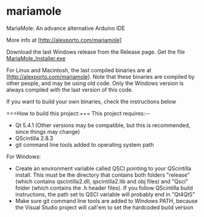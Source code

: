 mariamole 
=========

MariaMole: An advance alternative Arduino IDE

More info at [http://alexporto.com/mariamole]

Download the last Windows release from the Release page. Get the file [MariaMole_Installer.exe](https://github.com/aporto/mariamole/releases)

For Linux and Macintosh, the last compiled binaries are at [http://alexporto.com/mariamole]. Note that these binaries are compiled by other people, and may be using old code. Only the Windows version is always compiled with the last version of this code.

If you want to build your own binaries, check the instructions below

===How to build this project:===
This project requires:--
* Qt 5.4.1 (Other versions may be compatible, but this is recommended, since things may change)
* QScintilla 2.8.3
* git command line tools added to operating system path

For Windows:
* Create an environment variable called QSCI pointing to your QScintilla install. This must be the directory that contains both folders "release" (which contains qscintilla2.dll, qscintilla2.lib and obj files) and "Qsci" folder (which contains the .h header files). If you follow QScintilla build instructions, the path set to QSCI variable will probably end in "Qt4Qt5"
* Make sure git command line tools are added to Windows PATH, because the Visual Studio project will call'em to set the hardcoded build version


